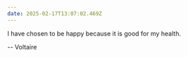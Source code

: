 ```yaml
---
date: 2025-02-17T13:07:02.469Z
---
```


I have chosen to be happy because it is good for my health.

-- Voltaire